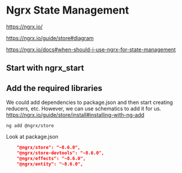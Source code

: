 # Ngrx State Management
https://ngrx.io/

https://ngrx.io/guide/store#diagram

https://ngrx.io/docs#when-should-i-use-ngrx-for-state-management

## Start with ngrx_start

## Add the required libraries
We could add dependencies to package.json and then start creating reducers, etc.
However, we can use schematics to add it for us.
https://ngrx.io/guide/store/install#installing-with-ng-add

```
ng add @ngrx/store
```

Look at package.json
```json
    "@ngrx/store": "~8.6.0",
    "@ngrx/store-devtools": "~8.6.0",
    "@ngrx/effects": "~8.6.0",
    "@ngrx/entity": "~8.6.0",
```
